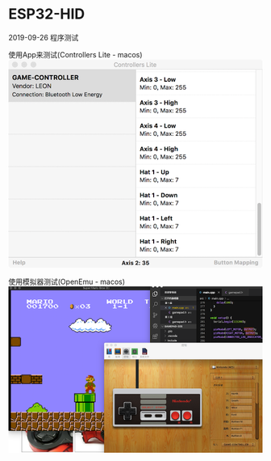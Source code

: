 # ESP32-HID

2019-09-26 程序测试

使用App来测试(Controllers Lite - macos)
![Alt text](/doc/gamepad_test1.png)

使用模拟器测试(OpenEmu - macos)
![Alt text](/doc/gamepad_test2.png)
